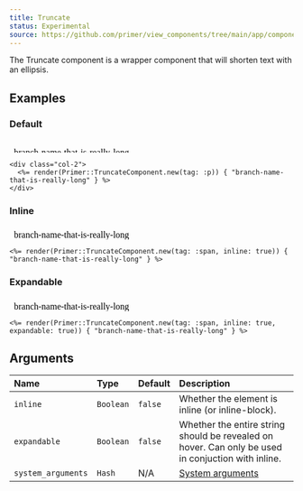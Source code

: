 ```yaml
---
title: Truncate
status: Experimental
source: https://github.com/primer/view_components/tree/main/app/components/primer/truncate_component.rb
---
```


<!-- Warning: AUTO-GENERATED file, do not edit. Add code comments to your Ruby instead <3 -->

The Truncate component is a wrapper component that will shorten text with an ellipsis.

## Examples

### Default

<iframe style="width: 100%; border: 0px; height: 25px;" srcdoc="<html><head><link href='https://unpkg.com/@primer/css/dist/primer.css' rel='stylesheet'></head><body><div class='col-2'>  <p class='css-truncate css-truncate-overflow '>branch-name-that-is-really-long</p></div></body></html>"></iframe>

```erb
<div class="col-2">
  <%= render(Primer::TruncateComponent.new(tag: :p)) { "branch-name-that-is-really-long" } %>
</div>
```

### Inline

<iframe style="width: 100%; border: 0px; height: 25px;" srcdoc="<html><head><link href='https://unpkg.com/@primer/css/dist/primer.css' rel='stylesheet'></head><body><span class='css-truncate css-truncate-target '>branch-name-that-is-really-long</span></body></html>"></iframe>

```erb
<%= render(Primer::TruncateComponent.new(tag: :span, inline: true)) { "branch-name-that-is-really-long" } %>
```

### Expandable

<iframe style="width: 100%; border: 0px; height: 25px;" srcdoc="<html><head><link href='https://unpkg.com/@primer/css/dist/primer.css' rel='stylesheet'></head><body><span class='css-truncate css-truncate-target expandable '>branch-name-that-is-really-long</span></body></html>"></iframe>

```erb
<%= render(Primer::TruncateComponent.new(tag: :span, inline: true, expandable: true)) { "branch-name-that-is-really-long" } %>
```

## Arguments

| Name | Type | Default | Description |
| :- | :- | :- | :- |
| `inline` | `Boolean` | `false` | Whether the element is inline (or inline-block). |
| `expandable` | `Boolean` | `false` | Whether the entire string should be revealed on hover. Can only be used in conjuction with inline. |
| `system_arguments` | `Hash` | N/A | [System arguments](/system-arguments) |
